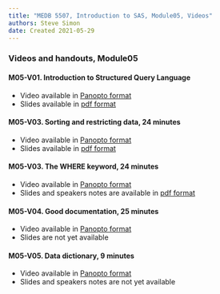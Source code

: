 ```yaml
---
title: "MEDB 5507, Introduction to SAS, Module05, Videos"
authors: Steve Simon
date: Created 2021-05-29
---
```


### Videos and handouts, Module05

#### M05-V01. Introduction to Structured Query Language

+ Video available in [Panopto format][m05v01]
+ Slides available in [pdf format][git1]

#### M05-V03. Sorting and restricting data, 24 minutes

+ Video available in [Panopto format][m05v02]
+ Slides available in [pdf format][git2]

#### M05-V03. The WHERE keyword, 24 minutes

+ Video available in [Panopto format][m05V03]
+ Slides and speakers notes are available in [pdf format][git3]

#### M05-V04. Good documentation, 25 minutes

+ Video available in [Panopto format][m05v04]
+ Slides are not yet available

#### M05-V05. Data dictionary, 9 minutes

+ Video available in [Panopto format][m05v05]
+ Slides and speakers notes are not yet available

[git1]: https://github.com/pmean/introduction-to-sas/blob/master/results/m05-v01-introduction.pdf
[git2]: https://github.com/pmean/introduction-to-sas/blob/master/results/m05-v02-sorting-restricting.pdf
[git3]: https://github.com/pmean/introduction-to-sas/blob/master/results/m05-v03-where.pdf

[m05v01]: https://umkc.hosted.panopto.com/Panopto/Pages/Viewer.aspx?id=
[m05v02]: https://umkc.hosted.panopto.com/Panopto/Pages/Viewer.aspx?id=
[m05v03]: https://umkc.hosted.panopto.com/Panopto/Pages/Viewer.aspx?id=
[m05v04]: https://umkc.hosted.panopto.com/Panopto/Pages/Viewer.aspx?id=
[m05V05]: https://umkc.hosted.panopto.com/Panopto/Pages/Viewer.aspx?id=

